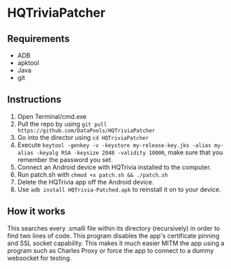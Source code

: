 # HQTriviaPatcher
## Requirements
- ADB
- apktool
- Java
- git
## Instructions
1. Open Terminal/cmd.exe
2. Pull the repo by using `git pull https://github.com/DataPools/HQTriviaPatcher`
3. Go into the director using `cd HQTriviaPatcher`
4. Execute ```keytool -genkey -v -keystore my-release-key.jks -alias my-alias -keyalg RSA -keysize 2048 -validity 10000```, make sure that you remember the password you set.
5. Connect an Android device with HQTrivia installed to the computer.
6. Run patch.sh with `chmod +x patch.sh && ./patch.sh`
7. Delete the HQTrivia app off the Android device.
8. Use `adb install HQTrivia-Patched.apk` to reinstall it on to your device.

## How it works
This searches every .smalli file within its directory (recursively) in order to find two lines of code. This program disables the app's certificate pinning and SSL socket capability. This makes it much easier MITM the app using a program such as Charles Proxy or force the app to connect to a dummy websocket for testing. 
